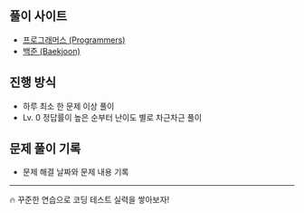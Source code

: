 ## 풀이 사이트

- [프로그래머스 (Programmers)](https://programmers.co.kr/)
- [백준 (Baekjoon)](https://www.acmicpc.net/)

## 진행 방식

- 하루 최소 한 문제 이상 풀이
- Lv. 0 정답률이 높은 순부터 난이도 별로 차근차근 풀이

## 문제 풀이 기록

- 문제 해결 날짜와 문제 내용 기록

---

🔥 꾸준한 연습으로 코딩 테스트 실력을 쌓아보자!

